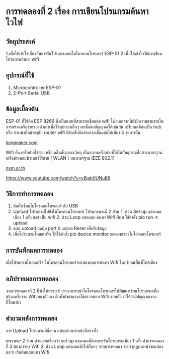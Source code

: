 # การทดลองที่ 2 เรื่อง การเขียนโปรแกรมค้นหาไวไฟ

## วัตถุประสงค์
1.เพื่อให้เข้าใจเกี่ยวกับการรันโปรแกรมบนไมโครคอนโทรเลอร์ ESP-01
2.เพื่อให้เข้าใจวิธีการเขียนโปรแกรมค้นหา wifi

## อุปกรณ์ที่ใช้
1. Microcontroller ESP-01
2. 2-Port Serial USB 

## ข้อมูลเบื้องต้น
ESP-01 ที่ใช้คือ ESP 8266 ซึ่งเป็นแบบที่สามารถเชื่อมต่อ wifi ได้ นอกจากนี้ยังมีความสามารถในการสร้างเครือข่ายของตัวเองเพื่อให้อุปกรณ์อื่นๆ มาเชื่อต่อสัญญาณได้เช่นกัน เปรียบเสมือนเป็น hub หรือ ทำหน้าที่คล้ายๆกับ router wifi มีข้อเสียคือสามารถเชื่อมต่อได้เพียง 5 จุดเท่านั้น


[lungmaker.com](http://www.lungmaker.com/%E0%B8%A7%E0%B8%B4%E0%B8%98%E0%B8%B5%E0%B9%83%E0%B8%8A%E0%B9%89-esp8266-esp-01-wifi/)


Wifi คือ เครือข่ายไร้สาย หรือ คลื่นสัญญาณวิทยุ เป็นระบบเครือข่ายที่ใช้ได้กับอุกรณ์สื่อสารมาตรฐานเครือข่ายคอมพิวเตอร์ไร้สาย ( WLAN ) บนมาตรฐาน IEEE 802.11

[nsm.or.th](https://www.nsm.or.th/other-service/676-online-science/knowledge-inventory/sci-trick/sci-trick-information-technology-museum/3938-wi-fi-%E0%B8%81%E0%B8%B1%E0%B8%9A-wireless-%E0%B8%95%E0%B9%88%E0%B8%B2%E0%B8%87%E0%B8%81%E0%B8%B1%E0%B8%99%E0%B8%AD%E0%B8%A2%E0%B9%88%E0%B8%B2%E0%B8%87%E0%B9%84%E0%B8%A3-%E0%B8%97%E0%B8%B3%E0%B9%84%E0%B8%A1%E0%B9%80%E0%B8%A3%E0%B8%B5%E0%B8%A2%E0%B8%81%E0%B9%84%E0%B8%A1%E0%B9%88%E0%B9%80%E0%B8%AB%E0%B8%A1%E0%B8%B7%E0%B8%AD%E0%B8%99%E0%B8%81%E0%B8%B1%E0%B8%99.html)

https://www.youtube.com/watch?v=yBjab0UNuB8

## วิธีการทำการทดลอง
1. ติดตั้งเชื่อมไมโครคอนโทรเลอร์ กับ USB
2. Upload โปรแกรมไปยังไมโครคอนโทรเลอร์ โปรแกรมจะมี 2 ส่วน 1. ส่วน Set up แสดงผลเพียง 1 ครั้ง set เป็น wifi 2. ส่วน Loop แสดงผล ค้นหา Wifi ที่พบ ใช้คำสั่ง pio run -t upload
3. ขณะ upload กดปุ่ม port 0 และกด Reset เพื่อรับข้อมูล
4. เมื่อโปรแกรมโหลดเสร็จ ให้ใช้คำสั่ง pio device monitor แสดงผลของไมโครคอนโทรเลอร์

## การบันทึกผลการทดลอง
เมื่อโปรแกรมโหลดเสร็จ ไมโครคอนโทรเลอร์จะแสดงผลการค้นหา Wifi ในบริเวณพื้นที่ใกล้เคียง

## อภิปรายผลการทดลอง
จากการทดลองที่ 2 นี้ทำให้ทราบว่า เราสามารถนำไมโครคอนโทรเลอร์ไปพัฒนาเขียนโปรแกรมเพื่อสร้างเครือข่าย Wifi ของตัวเอง อีกทั้งยังสามารถใช้ตรวจสอบ Wifi รอบตัวเราได้ว่ามีสัญญาณของที่ไหนบ้าง


## คำถามหลังการทดลอง
การ Upload โปรแกรมมีกี่ส่วน แต่ละส่วนทำหน้าที่อย่างไร

*answer* 2 ส่วน ส่วนแรกเรียกว่า set up แสดงผลที่ต้องการรันโปรแกรมเพียง 1 ครั้ง ดังการทดลองที่ 3 ต้องการหา Wifi 2. ส่วน Loop แสดงผลซ้ำไปเรื่อยๆ จากการทดลอง จะปรากฏบนหน้าจอแสดงผลว่า เริ่มต้นแสกนหา Wifi 
